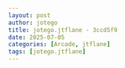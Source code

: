 ```yaml
---
layout: post
author: jotego
title: jotego.jtflane - 3ccd5f9
date: 2025-07-05
categories: [Arcade, jtflane]
tags: [jotego.jtflane]
---
```


